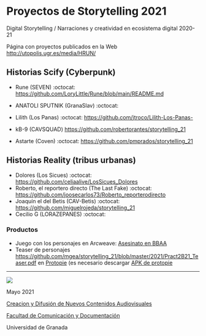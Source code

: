 

# Proyectos de Storytelling 2021

Digital Storytelling / Narraciones y creatividad en ecosistema digital 2020-21

Página con proyectos publicados en la Web http://utopolis.ugr.es/media/HRUN/ 

## Historias Scify  (Cyberpunk)

- Rune (SEVEN) :octocat: https://github.com/LoryLittle/Rune/blob/main/README.md

- ANATOLI SPUTNIK (GranaSlav) :octocat:

- Lilith (Los Panas) :octocat:  https://github.com/jtroco/Lilith-Los-Panas-

- kB-9 (CAVSQUAD) https://github.com/robertorantes/storytelling_21

- Astarte (Coven) :octocat: https://github.com/pmprados/storytelling_21

## Historias Reality (tribus urbanas) 

- Dolores (Los Sicues) :octocat: https://github.com/celiaalive/LosSicues_Dolores
- Roberto, el reportero directo (The Last Fake) :octocat: https://github.com/joosecarlos73/Roberto_reporterodirecto
- Joaquín el del Betis (CAV-Betis) :octocat: https://github.com/miguelrojeda/storytelling_21
- Cecilio G (LORAZEPANES) :octocat: 


### Productos

- Juego con los personajes en Arcweave: [Asesinato en BBAA](https://arcweave.com/app#/project/zr63kn26ZR)  
- Teaser de personajes https://github.com/mgea/storytelling_21/blob/master/2021/Pract2B21_Teaser.pdf  en [Protopie](https://www.protopie.io)   (es necesario descargar [APK de protopie](https://play.google.com/store/apps/details?id=io.protopie.companion&hl=en_US&gl=US) 

-----



![](https://upload.wikimedia.org/wikipedia/commons/thumb/6/62/CC-BY-SA-Andere_Wikis_%28v%29.svg/200px-CC-BY-SA-Andere_Wikis_%28v%29.svg.png)

Mayo 2021 

[Creacion y Difusión de Nuevos Contenidos Audiovisuales](http://utopolis.ugr.es/medialab)

[Facultad de Comunicación y Documentación](http://fcd.ugr.es)

Universidad de Granada
